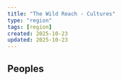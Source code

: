 ```yaml
---
title: "The Wild Reach - Cultures"
type: "region"
tags: [region]
created: 2025-10-23
updated: 2025-10-23
---
```

## Peoples
